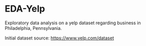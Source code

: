 # EDA-Yelp
Exploratory data analysis on a yelp dataset regarding business in Philadelphia, Pennsylvania.

Initial dataset source: https://www.yelp.com/dataset
